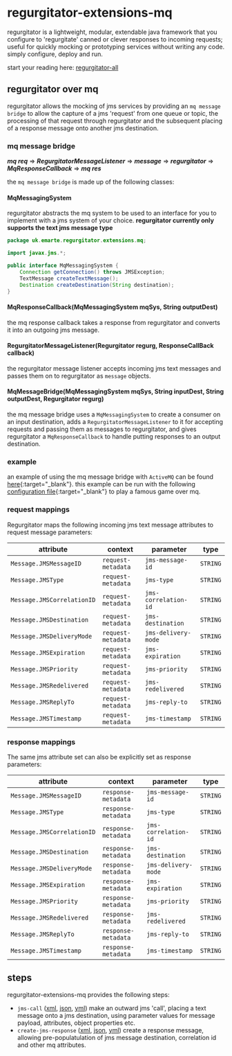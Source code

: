 # regurgitator-extensions-mq

regurgitator is a lightweight, modular, extendable java framework that you configure to 'regurgitate' canned or clever responses to incoming requests; useful for quickly mocking or prototyping services without writing any code. simply configure, deploy and run.

start your reading here: [regurgitator-all](https://talmeym.github.io/regurgitator-all#regurgitator)

## regurgitator over mq

regurgitator allows the mocking of jms services by providing an ``mq message bridge`` to allow the capture of a jms 'request' from one queue or topic, the processing of that request through regurgitator and the subsequent placing of a response message onto another jms destination.

### mq message bridge

***mq req*** => ***RegurgitatorMessageListener*** => ***message*** => ***regurgitator*** => ***MqResponseCallback*** => ***mq res***

the ``mq message bridge`` is made up of the following classes:

#### MqMessagingSystem

regurgitator abstracts the mq system to be used to an interface for you to implement with a jms system of your choice. **regurgitator currently only supports the text jms message type**

```java
package uk.emarte.regurgitator.extensions.mq;

import javax.jms.*;

public interface MqMessagingSystem {
    Connection getConnection() throws JMSException;
    TextMessage createTextMessage();
    Destination createDestination(String destination);
}
```

#### MqResponseCallback(MqMessagingSystem mqSys, String outputDest)

the mq response callback takes a response from regurgitator and converts it into an outgoing jms message.

#### RegurgitatorMessageListener(Regurgitator regurg, ResponseCallBack callback)

the regurgitator message listener accepts incoming jms text messages and passes them on to regurgitator as ``message`` objects.

#### MqMessageBridge(MqMessagingSystem mqSys, String inputDest, String outputDest, Regurgitator regurg)

the mq message bridge uses a ``MqMessagingSystem`` to create a consumer on an input destination, adds a ``RegurgitatorMessageListener`` to it for accepting requests and passing them as messages to regurgitator, and gives regurgitator a ``MqResponseCallback`` to handle putting responses to an output destination.

### example

an example of using the mq message bridge with ``ActiveMQ`` can be found [here](https://github.com/talmeym/regurgitator-extensions-mq/tree/master/src/test/java/uk/emarte/regurgitator/test/ActiveMqMessagingSystem.java){:target="_blank"}. this example can be run with the following [configuration file](https://github.com/talmeym/regurgitator-extensions-mq/blob/master/src/test/resources/rock-paper-scissors-over-mq.xml){:target="_blank"} to play a famous game over mq.

### request mappings

Regurgitator maps the following incoming jms text message attributes to request message parameters:

|attribute|context|parameter|type|
|---|---|---|---|
|``Message.JMSMessageID``|``request-metadata``|``jms-message-id``|``STRING``|
|``Message.JMSType``|``request-metadata``|``jms-type``|``STRING``|
|``Message.JMSCorrelationID``|``request-metadata``|``jms-correlation-id``|``STRING``|
|``Message.JMSDestination``|``request-metadata``|``jms-destination``|``STRING``|
|``Message.JMSDeliveryMode``|``request-metadata``|``jms-delivery-mode``|``STRING``|
|``Message.JMSExpiration``|``request-metadata``|``jms-expiration``|``STRING``|
|``Message.JMSPriority``|``request-metadata``|``jms-priority``|``STRING``|
|``Message.JMSRedelivered``|``request-metadata``|``jms-redelivered``|``STRING``|
|``Message.JMSReplyTo``|``request-metadata``|``jms-reply-to``|``STRING``|
|``Message.JMSTimestamp``|``request-metadata``|``jms-timestamp``|``STRING``|

### response mappings

The same jms attribute set can also be explicitly set as response parameters:

|attribute|context|parameter|type|
|---|---|---|---|
|``Message.JMSMessageID``|``response-metadata``|``jms-message-id``|``STRING``|
|``Message.JMSType``|``response-metadata``|``jms-type``|``STRING``|
|``Message.JMSCorrelationID``|``response-metadata``|``jms-correlation-id``|``STRING``|
|``Message.JMSDestination``|``response-metadata``|``jms-destination``|``STRING``|
|``Message.JMSDeliveryMode``|``response-metadata``|``jms-delivery-mode``|``STRING``|
|``Message.JMSExpiration``|``response-metadata``|``jms-expiration``|``STRING``|
|``Message.JMSPriority``|``response-metadata``|``jms-priority``|``STRING``|
|``Message.JMSRedelivered``|``response-metadata``|``jms-redelivered``|``STRING``|
|``Message.JMSReplyTo``|``response-metadata``|``jms-reply-to``|``STRING``|
|``Message.JMSTimestamp``|``response-metadata``|``jms-timestamp``|``STRING``|

## steps

regurgitator-extensions-mq provides the following steps:
- ``jms-call`` ([xml](https://talmeym.github.io/regurgitator-extensions-mq-xml#jms-call), [json](https://talmeym.github.io/regurgitator-extensions-mq-json#jms-call), [yml](https://talmeym.github.io/regurgitator-extensions-mq-yml#jms-call)) make an outward jms 'call', placing a text message onto a jms destination, using parameter values for message payload, attributes, object properties etc.
- ``create-jms-response`` ([xml](https://talmeym.github.io/regurgitator-extensions-mq-xml#create-jms-response), [json](https://talmeym.github.io/regurgitator-extensions-mq-json#create-jms-response), [yml](https://talmeym.github.io/regurgitator-extensions-mq-yml#create-jms-response)) create a response message, allowing pre-populatulation of jms message destination, correlation id and other mq attributes.


